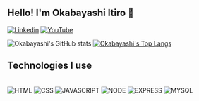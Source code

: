 ## Hello! I'm Okabayashi Itiro 👋


[![Linkedin](https://img.shields.io/badge/LinkedIn-0077B5?style=for-the-badge&logo=linkedin&logoColor=white)](https://www.linkedin.com/in/itiro-okabayashi-278b39218/)
[![YouTube](https://img.shields.io/badge/YouTube-FF0000?style=for-the-badge&logo=youtube&logoColor=white)](https://www.youtube.com/channel/UC8TcVUkpc4Qap0rghQS9W4w)

![Okabayashi's GitHub stats](https://github-readme-stats.vercel.app/api?username=OkabayashiIchiro97&show_icons=true&theme=slateorange)
[![Okabayashi's Top Langs](https://github-readme-stats.vercel.app/api/top-langs/?username=OkabayashiIchiro97&layout=compact)](https://github.com/anuraghazra/github-readme-stats)

## Technologies I use

</br>
<div style="display: inline_block">
 <img align="center" alt="HTML" src="https://img.shields.io/badge/HTML5-E34F26?style=for-the-badge&logo=html5&logoColor=white" >
 <img align="center" alt="CSS" src="https://img.shields.io/badge/CSS3-1572B6?style=for-the-badge&logo=css3&logoColor=white" >
 <img align="center" alt="JAVASCRIPT" src="https://img.shields.io/badge/JavaScript-F7DF1E?style=for-the-badge&logo=javascript&logoColor=black" >
 <img align="center" alt="NODE" src="https://img.shields.io/badge/Node.js-43853D?style=for-the-badge&logo=node.js&logoColor=white" >
 <img align="center" alt="EXPRESS" src="https://img.shields.io/badge/Express.js-404D59?style=for-the-badge" >
 <img align="center" alt="MYSQL" src="https://img.shields.io/badge/MySQL-005C84?style=for-the-badge&logo=mysql&logoColor=white" >
<div>

